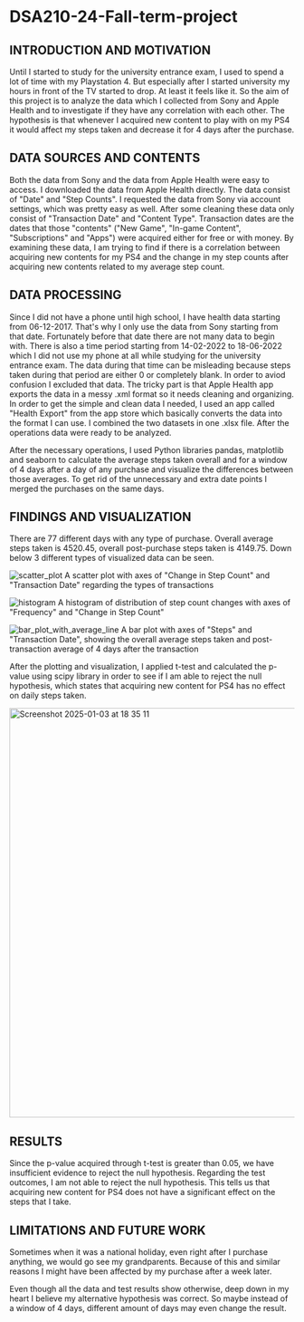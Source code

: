# DSA210-24-Fall-term-project

## **INTRODUCTION AND MOTIVATION**

Until I started to study for the university entrance exam, I used to spend a lot of time with my Playstation 4. But especially after I started university my hours in front of the TV started to drop. At least it feels like it. So the aim of this project is to analyze the data which I collected from Sony and Apple Health and to investigate if they have any correlation with each other. The hypothesis is that whenever I acquired new content to play with on my PS4 it would affect my steps taken and decrease it for 4 days after the purchase.



## **DATA SOURCES AND CONTENTS**

Both the data from Sony and the data from Apple Health were easy to access. I downloaded the data from Apple Health directly. The data consist of "Date" and "Step Counts". I requested the data from Sony via account settings, which was pretty easy as well. After some cleaning these data only consist of "Transaction Date" and "Content Type". Transaction dates are the dates that those "contents" ("New Game", "In-game Content", "Subscriptions" and "Apps") were acquired either for free or with money. By examining these data, I am trying to find if there is a correlation between acquiring new contents for my PS4 and the change in my step counts after acquiring new contents related to my average step count. 



## **DATA PROCESSING**

Since I did not have a phone until high school, I have health data starting from 06-12-2017. That's why I only use the data from Sony starting from that date. Fortunately before that date there are not many data to begin with. There is also a time period starting from 14-02-2022 to 18-06-2022 which I did not use my phone at all while studying for the university entrance exam. The data during that time can be misleading because steps taken during that period are either 0 or completely blank. In order to aviod confusion I excluded that data. The tricky part is that Apple Health app exports the data in a messy .xml format so it needs cleaning and organizing. In order to get the simple and clean data I needed, I used an app called "Health Export" from the app store which basically converts the data into the format I can use. I combined the two datasets in one .xlsx file. After the operations data were ready to be analyzed.

After the necessary operations, I used Python libraries pandas, matplotlib and seaborn to calculate the average steps taken overall and for a window of 4 days after a day of any purchase and visualize the differences between those averages. To get rid of the unnecessary and extra date points I merged the purchases on the same days.



## **FINDINGS AND VISUALIZATION**

There are 77 different days with any type of purchase. Overall average steps taken is 4520.45, overall post-purchase steps taken is 4149.75. Down below 3 different types of visualized data can be seen.

![scatter_plot](https://github.com/user-attachments/assets/1cb9d630-650b-4cc4-b1fc-fa2351a3cc5d)
A scatter plot with axes of "Change in Step Count" and "Transaction Date" regarding the types of transactions


![histogram](https://github.com/user-attachments/assets/232ad451-bfd4-442b-83d0-17ef4ae7e594)
A histogram of distribution of step count changes with axes of "Frequency" and "Change in Step Count"


![bar_plot_with_average_line](https://github.com/user-attachments/assets/d0b31c69-a65e-4806-8aaf-c6ca6056f358)
A bar plot with axes of "Steps" and "Transaction Date", showing the overall average steps taken and post-transaction average of 4 days after the transaction


After the plotting and visualization, I applied t-test and calculated the p-value using scipy library in order to see if I am able to reject the null hypothesis, which states that acquiring new content for PS4 has no effect on daily steps taken.

<img width="723" alt="Screenshot 2025-01-03 at 18 35 11" src="https://github.com/user-attachments/assets/c840de00-0634-4a60-be62-21aeb0f5d1f7" />



## **RESULTS**

Since the p-value acquired through t-test is greater than 0.05, we have insufficient evidence to reject the null hypothesis. Regarding the test outcomes, I am not able to reject the null hypothesis. This tells us that acquiring new content for PS4 does not have a significant effect on the steps that I take.


## **LIMITATIONS AND FUTURE WORK**

Sometimes when it was a national holiday, even right after I purchase anything, we would go see my grandparents. Because of this and similar reasons I might have been affected by my purchase after a week later. 

Even though all the data and test results show otherwise, deep down in my heart I believe my alternative hypothesis was correct. So maybe instead of a window of 4 days, different amount of days may even change the result.
